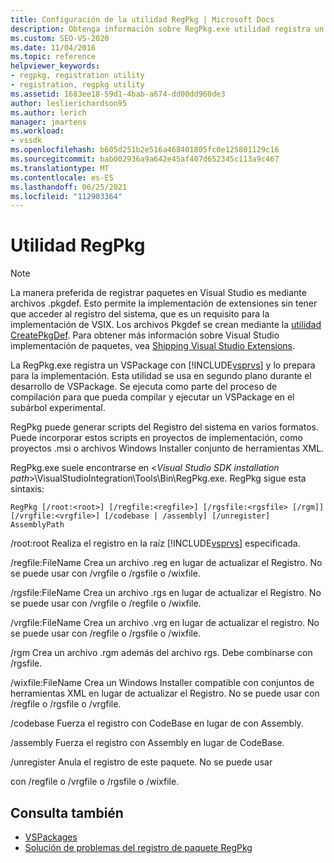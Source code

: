 ```yaml
---
title: Configuración de la utilidad RegPkg | Microsoft Docs
description: Obtenga información sobre RegPkg.exe utilidad registra un VSPackage con Visual Studio y lo prepara para la implementación.
ms.custom: SEO-VS-2020
ms.date: 11/04/2016
ms.topic: reference
helpviewer_keywords:
- regpkg, registration utility
- registration, regpkg utility
ms.assetid: 1683ee18-59d1-4bab-a674-dd00dd960de3
author: leslierichardson95
ms.author: lerich
manager: jmartens
ms.workload:
- vssdk
ms.openlocfilehash: b605d251b2e516a468401805fc0e125801129c16
ms.sourcegitcommit: bab002936a9a642e45af407d652345c113a9c467
ms.translationtype: MT
ms.contentlocale: es-ES
ms.lasthandoff: 06/25/2021
ms.locfileid: "112903364"
---
```

# <a name="regpkg-utility"></a>Utilidad RegPkg
> [!NOTE]
> La manera preferida de registrar paquetes en Visual Studio es mediante archivos .pkgdef. Esto permite la implementación de extensiones sin tener que acceder al registro del sistema, que es un requisito para la implementación de VSIX. Los archivos Pkgdef se crean mediante la [utilidad CreatePkgDef](../../extensibility/internals/createpkgdef-utility.md). Para obtener más información sobre Visual Studio implementación de paquetes, vea [Shipping Visual Studio Extensions](../../extensibility/shipping-visual-studio-extensions.md).

 La RegPkg.exe registra un VSPackage con [!INCLUDE[vsprvs](../../code-quality/includes/vsprvs_md.md)] y lo prepara para la implementación. Esta utilidad se usa en segundo plano durante el desarrollo de VSPackage. Se ejecuta como parte del proceso de compilación para que pueda compilar y ejecutar un VSPackage en el subárbol experimental.

 RegPkg puede generar scripts del Registro del sistema en varios formatos. Puede incorporar estos scripts en proyectos de implementación, como proyectos .msi o archivos Windows Installer conjunto de herramientas XML.

 RegPkg.exe suele encontrarse en \<*Visual Studio SDK installation path*>\VisualStudioIntegration\Tools\Bin\RegPkg.exe. RegPkg sigue esta sintaxis:

```
RegPkg [/root:<root>] [/regfile:<regfile>] [/rgsfile:<rgsfile> [/rgm]] [/vrgfile:<vrgfile>] [/codebase | /assembly] [/unregister] AssemblyPath
```

 /root:root Realiza el registro en la raíz [!INCLUDE[vsprvs](../../code-quality/includes/vsprvs_md.md)] especificada.

 /regfile:FileName Crea un archivo .reg en lugar de actualizar el Registro.  No se puede usar con /vrgfile o /rgsfile o /wixfile.

 /rgsfile:FileName Crea un archivo .rgs en lugar de actualizar el Registro.  No se puede usar con /vrgfile o /regfile o /wixfile.

 /vrgfile:FileName Crea un archivo .vrg en lugar de actualizar el registro.  No se puede usar con /regfile o /rgsfile o /wixfile.

 /rgm Crea un archivo .rgm además del archivo rgs.  Debe combinarse con /rgsfile.

 /wixfile:FileName Crea un Windows Installer compatible con conjuntos de herramientas XML en lugar de actualizar el Registro.  No se puede usar con /regfile o /rgsfile o /vrgfile.

 /codebase Fuerza el registro con CodeBase en lugar de con Assembly.

 /assembly Fuerza el registro con Assembly en lugar de CodeBase.

 /unregister Anula el registro de este paquete.  No se puede usar

 con /regfile o /vrgfile o /rgsfile o /wixfile.

## <a name="see-also"></a>Consulta también
- [VSPackages](../../extensibility/internals/vspackages.md)
- [Solución de problemas del registro de paquete RegPkg](../../extensibility/internals/troubleshooting-regpkg-package-registration.md)
